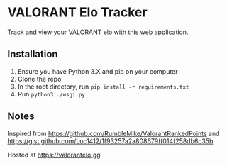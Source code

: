 # VALORANT Elo Tracker
Track and view your VALORANT elo with this web application.

## Installation
1. Ensure you have Python 3.X and pip on your computer
2. Clone the repo
3. In the root directory, run `pip install -r requirements.txt`
4. Run `python3 ./wsgi.py`

## Notes
Inspired from https://github.com/RumbleMike/ValorantRankedPoints and https://gist.github.com/Luc1412/1f93257a2a808679ff014f258db6c35b

Hosted at https://valorantelo.gg